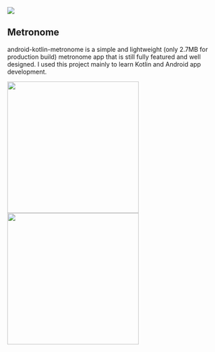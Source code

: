 ![](https://github.com/o4oren/android-kotlin-metronome/workflows/Android%20CI/badge.svg)
## Metronome
android-kotlin-metronome is a simple and lightweight (only 2.7MB for production build) metronome 
app that is still fully featured and well designed.
I used this project mainly to learn Kotlin and Android app development.

<img src="https://raw.githubusercontent.com/o4oren/android-kotlin-metronome/master/screenshots/phase2-sc1.png" width="300"/>
<img src="https://raw.githubusercontent.com/o4oren/android-kotlin-metronome/mechanical/screenshots/store1.png" width="300"/>
